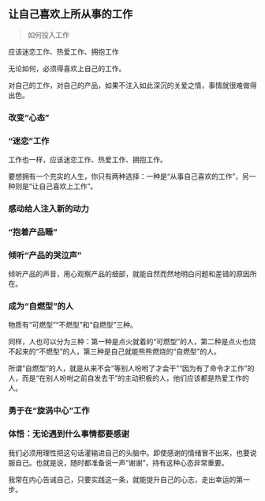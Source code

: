 ## 让自己喜欢上所从事的工作

> 如何投入工作

应该迷恋工作、热爱工作、拥抱工作

无论如何，必须得喜欢上自己的工作。

对自己的工作，对自己的产品，如果不注入如此深沉的关爱之情，事情就很难做得出色。

### 改变“心态”

### “迷恋”工作

工作也一样，应该迷恋工作、热爱工作、拥抱工作。

要想拥有一个充实的人生，你只有两种选择：一种是“从事自己喜欢的工作”，另一种则是“让自己喜欢上工作”。

### 感动给人注入新的动力

### “抱着产品睡”

### 倾听“产品的哭泣声”

倾听产品的声音，用心观察产品的细部，就能自然而然地明白问题和差错的原因所在。

### 成为“自燃型”的人

物质有“可燃型”“不燃型”和“自燃型”三种。

同样，人也可以分为三种：第一种是点火就着的“可燃型”的人，第二种是点火也烧不起来的“不燃型”的人，第三种是自己就能熊熊燃烧的“自燃型”的人。

所谓“自燃型”的人，就是从来不会“等别人吩咐了才会干”“因为有了命令才工作”的人，而是“在别人吩咐之前自发去干”的主动积极的人，他们应该都是热爱工作的人。

### 勇于在“旋涡中心”工作

### 体悟：无论遇到什么事情都要感谢

我们必须用理性把这句话灌输进自己的头脑中。即使感谢的情绪冒不出来，也要说服自己。也就是说，随时都准备说一声“谢谢”，持有这种心态非常重要。

我常在内心告诫自己，只要实践这一条，就能提升自己的心志，走出幸运的第一步。